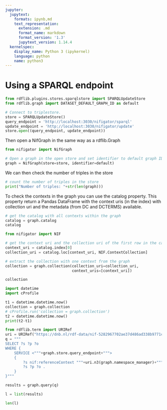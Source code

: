 ```yaml
---
jupyter:
  jupytext:
    formats: ipynb,md
    text_representation:
      extension: .md
      format_name: markdown
      format_version: '1.3'
      jupytext_version: 1.14.4
  kernelspec:
    display_name: Python 3 (ipykernel)
    language: python
    name: python3
---
```


# Using a SPARQL endpoint

```python
from rdflib.plugins.stores.sparqlstore import SPARQLUpdateStore
from rdflib.graph import DATASET_DEFAULT_GRAPH_ID as default

# Connect to triplestore.
store = SPARQLUpdateStore()
query_endpoint = 'http://localhost:3030/nifigator/sparql'
update_endpoint = 'http://localhost:3030/nifigator/update'
store.open((query_endpoint, update_endpoint))
```

Then open a NifGraph in the same way as a rdflib.Graph

```python
from nifigator import NifGraph

# Open a graph in the open store and set identifier to default graph ID.
graph = NifGraph(store=store, identifier=default)
```

We can then check the number of triples in the store

```python
# count the number of triples in the store
print("Number of triples: "+str(len(graph)))
```

To check the contexts in the graph you can use the catalog property. This property return a Pandas DataFrame with the context uris (in the index) with collection uri and the metadata (from DC and DCTERMS) available.

```python
# get the catalog with all contexts within the graph
catalog = graph.catalog
catalog
```

```python
from nifigator import NIF

# get the context uri and the collection uri of the first row in the catalog
context_uri = catalog.index[0]
collection_uri = catalog.loc[context_uri, NIF.ContextCollection]

# extract the collection with one context from the graph
collection = graph.collection(collection_uri=collection_uri, 
                              context_uris=[context_uri])
```

```python
collection
```

```python
import datetime
import cProfile

t1 = datetime.datetime.now()
collection = graph.collection
# cProfile.run('collection = graph.collection')
t2 = datetime.datetime.now()
print(t2-t1)
```

```python
from rdflib.term import URIRef
uri = URIRef("https://dnb.nl/rdf-data/nif-5282967702ae37d486ad338b9771ca8f")
q = """
SELECT ?s ?p ?o
WHERE {
    SERVICE <"""+graph.store.query_endpoint+""">
    {
        ?s nif:referenceContext """+uri.n3(graph.namespace_manager)+""" .
        ?s ?p ?o .
    }
}"""

results = graph.query(q)
```

```python
l = list(results)
```

```python
len(l)
```

```python

```
